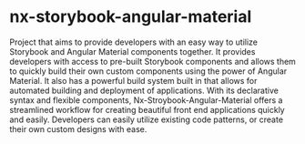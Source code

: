 # nx-storybook-angular-material
Project that aims to provide developers with an easy way to utilize Storybook and Angular Material components together. It provides developers with access to pre-built Storybook components and allows them to quickly build their own custom components using the power of Angular Material.
It also has a powerful build system built in that allows for automated building and deployment of applications. With its declarative syntax and flexible components, Nx-Stroybook-Angular-Material offers a streamlined workflow for creating beautiful front end applications quickly and easily. Developers can easily utilize existing code patterns, or create their own custom designs with ease.
